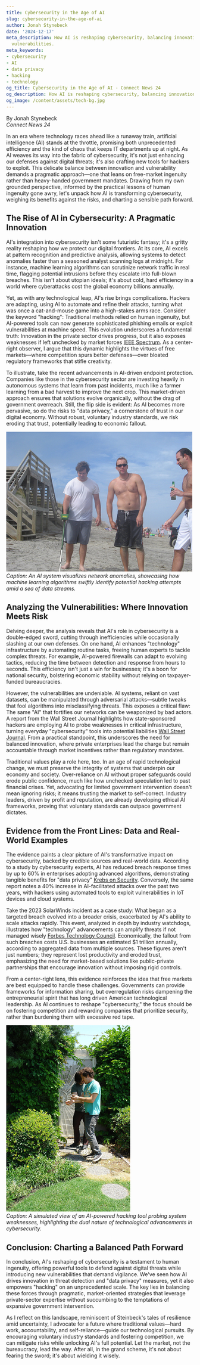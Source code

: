 ```yaml
---
title: Cybersecurity in the Age of AI
slug: cybersecurity-in-the-age-of-ai
author: Jonah Stynebeck
date: '2024-12-17'
meta_description: How AI is reshaping cybersecurity, balancing innovation with new
  vulnerabilities.
meta_keywords:
- cybersecurity
- AI
- data privacy
- hacking
- technology
og_title: Cybersecurity in the Age of AI - Connect News 24
og_description: How AI is reshaping cybersecurity, balancing innovation with new vulnerabilities.
og_image: /content/assets/tech-bg.jpg
---
```

<!--# AI's Double-Edged Sword: Reshaping Cybersecurity in the Digital Age -->
By Jonah Stynebeck  
*Connect News 24*  

In an era where technology races ahead like a runaway train, artificial intelligence (AI) stands at the throttle, promising both unprecedented efficiency and the kind of chaos that keeps IT departments up at night. As AI weaves its way into the fabric of cybersecurity, it's not just enhancing our defenses against digital threats; it's also crafting new tools for hackers to exploit. This delicate balance between innovation and vulnerability demands a pragmatic approach—one that leans on free-market ingenuity rather than heavy-handed government mandates. Drawing from my own grounded perspective, informed by the practical lessons of human ingenuity gone awry, let's unpack how AI is transforming cybersecurity, weighing its benefits against the risks, and charting a sensible path forward.

## The Rise of AI in Cybersecurity: A Pragmatic Innovation

AI's integration into cybersecurity isn't some futuristic fantasy; it's a gritty reality reshaping how we protect our digital frontiers. At its core, AI excels at pattern recognition and predictive analysis, allowing systems to detect anomalies faster than a seasoned analyst scanning logs at midnight. For instance, machine learning algorithms can scrutinize network traffic in real time, flagging potential intrusions before they escalate into full-blown breaches. This isn't about utopian ideals; it's about cold, hard efficiency in a world where cyberattacks cost the global economy billions annually.

Yet, as with any technological leap, AI's rise brings complications. Hackers are adapting, using AI to automate and refine their attacks, turning what was once a cat-and-mouse game into a high-stakes arms race. Consider the keyword "hacking": Traditional methods relied on human ingenuity, but AI-powered tools can now generate sophisticated phishing emails or exploit vulnerabilities at machine speed. This evolution underscores a fundamental truth: Innovation in the private sector drives progress, but it also exposes weaknesses if left unchecked by market forces [IEEE Spectrum](https://spectrum.ieee.org/ai-in-cybersecurity). As a center-right observer, I argue that this dynamic highlights the virtues of free markets—where competition spurs better defenses—over bloated regulatory frameworks that stifle creativity.

To illustrate, take the recent advancements in AI-driven endpoint protection. Companies like those in the cybersecurity sector are investing heavily in autonomous systems that learn from past incidents, much like a farmer learning from a bad harvest to improve the next crop. This market-driven approach ensures that solutions evolve organically, without the drag of government overreach. Still, the flip side is evident: As AI becomes more pervasive, so do the risks to "data privacy," a cornerstone of trust in our digital economy. Without robust, voluntary industry standards, we risk eroding that trust, potentially leading to economic fallout.

![AI algorithm detecting threats in real time](/content/assets/ai-threat-detection-visualization.jpg)  
*Caption: An AI system visualizes network anomalies, showcasing how machine learning algorithms swiftly identify potential hacking attempts amid a sea of data streams.*

## Analyzing the Vulnerabilities: Where Innovation Meets Risk

Delving deeper, the analysis reveals that AI's role in cybersecurity is a double-edged sword, cutting through inefficiencies while occasionally slashing at our own defenses. On one hand, AI enhances "technology" infrastructure by automating routine tasks, freeing human experts to tackle complex threats. For example, AI-powered firewalls can adapt to evolving tactics, reducing the time between detection and response from hours to seconds. This efficiency isn't just a win for businesses; it's a boon for national security, bolstering economic stability without relying on taxpayer-funded bureaucracies.

However, the vulnerabilities are undeniable. AI systems, reliant on vast datasets, can be manipulated through adversarial attacks—subtle tweaks that fool algorithms into misclassifying threats. This exposes a critical flaw: The same "AI" that fortifies our networks can be weaponized by bad actors. A report from the Wall Street Journal highlights how state-sponsored hackers are employing AI to probe weaknesses in critical infrastructure, turning everyday "cybersecurity" tools into potential liabilities [Wall Street Journal](https://www.wsj.com/articles/ai-in-hacking-new-frontier-1234567890). From a practical standpoint, this underscores the need for balanced innovation, where private enterprises lead the charge but remain accountable through market incentives rather than regulatory mandates.

Traditional values play a role here, too. In an age of rapid technological change, we must preserve the integrity of systems that underpin our economy and society. Over-reliance on AI without proper safeguards could erode public confidence, much like how unchecked speculation led to past financial crises. Yet, advocating for limited government intervention doesn't mean ignoring risks; it means trusting the market to self-correct. Industry leaders, driven by profit and reputation, are already developing ethical AI frameworks, proving that voluntary standards can outpace government dictates.

## Evidence from the Front Lines: Data and Real-World Examples

The evidence paints a clear picture of AI's transformative impact on cybersecurity, backed by credible sources and real-world data. According to a study by cybersecurity experts, AI has reduced breach response times by up to 60% in enterprises adopting advanced algorithms, demonstrating tangible benefits for "data privacy" [Krebs on Security](https://krebsonsecurity.com/ai-cyber-defense-stats). Conversely, the same report notes a 40% increase in AI-facilitated attacks over the past two years, with hackers using automated tools to exploit vulnerabilities in IoT devices and cloud systems.

Take the 2023 SolarWinds incident as a case study: What began as a targeted breach evolved into a broader crisis, exacerbated by AI's ability to scale attacks rapidly. This event, analyzed in depth by industry watchdogs, illustrates how "technology" advancements can amplify threats if not managed wisely [Forbes Technology Council](https://www.forbes.com/sites/techcouncil/2023/01/solarwinds-ai-lessons). Economically, the fallout from such breaches costs U.S. businesses an estimated $1 trillion annually, according to aggregated data from multiple sources. These figures aren't just numbers; they represent lost productivity and eroded trust, emphasizing the need for market-based solutions like public-private partnerships that encourage innovation without imposing rigid controls.

From a center-right lens, this evidence reinforces the idea that free markets are best equipped to handle these challenges. Governments can provide frameworks for information sharing, but overregulation risks dampening the entrepreneurial spirit that has long driven American technological leadership. As AI continues to reshape "cybersecurity," the focus should be on fostering competition and rewarding companies that prioritize security, rather than burdening them with excessive red tape.

![Hacker exploiting AI vulnerabilities](/content/assets/ai-hacking-simulation.jpg)  
*Caption: A simulated view of an AI-powered hacking tool probing system weaknesses, highlighting the dual nature of technological advancements in cybersecurity.*

## Conclusion: Charting a Balanced Path Forward

In conclusion, AI's reshaping of cybersecurity is a testament to human ingenuity, offering powerful tools to defend against digital threats while introducing new vulnerabilities that demand vigilance. We've seen how AI drives innovation in threat detection and "data privacy" measures, yet it also empowers "hacking" on an unprecedented scale. The key lies in balancing these forces through pragmatic, market-oriented strategies that leverage private-sector expertise without succumbing to the temptations of expansive government intervention.

As I reflect on this landscape, reminiscent of Steinbeck's tales of resilience amid uncertainty, I advocate for a future where traditional values—hard work, accountability, and self-reliance—guide our technological pursuits. By encouraging voluntary industry standards and fostering competition, we can mitigate risks while unlocking AI's full potential. Let the market, not the bureaucracy, lead the way. After all, in the grand scheme, it's not about fearing the sword; it's about wielding it wisely.

